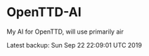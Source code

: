 # OpenTTD-AI
My AI for OpenTTD, will use primarily air

Latest backup: Sun Sep 22 22:09:01 UTC 2019
